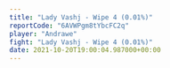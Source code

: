 ```yaml
---
title: "Lady Vashj - Wipe 4 (0.01%)"
reportCode: "6AVWPgm8tYbcFC2q"
player: "Andrawe"
fight: "Lady Vashj - Wipe 4 (0.01%)"
date: 2021-10-20T19:00:04.987000+00:00
---
```

